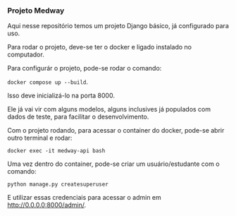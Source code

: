 ### Projeto Medway

Aqui nesse repositório temos um projeto Django básico, já configurado para uso.

Para rodar o projeto, deve-se ter o docker e ligado instalado no computador.

Para configurár o projeto, pode-se rodar o comando:

`docker compose up --build`.

Isso deve inicializá-lo na porta 8000.

Ele já vai vir com alguns modelos, alguns inclusives já populados com dados de teste, 
para facilitar o desenvolvimento.

Com o projeto rodando, para acessar o container do docker, pode-se abrir outro terminal e rodar:

`docker exec -it medway-api bash`

Uma vez dentro do container, pode-se criar um usuário/estudante com o comando:

`python manage.py createsuperuser`

E utilizar essas credenciais para acessar o admin em http://0.0.0.0:8000/admin/.
